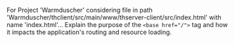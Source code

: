 For Project 'Warmduscher' considering file in path 'Warmduscher/thclient/src/main/www/thserver-client/src/index.html' with name 'index.html'... 
Explain the purpose of the `<base href="/">` tag and how it impacts the application's routing and resource loading.